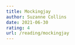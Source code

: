 ```yaml
---
title: Mockingjay
author: Suzanne Collins
date: 2021-06-30
rating: 4
url: /reading/mockingjay
---
```


